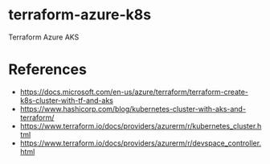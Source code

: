 # terraform-azure-k8s

Terraform Azure AKS

# References

- https://docs.microsoft.com/en-us/azure/terraform/terraform-create-k8s-cluster-with-tf-and-aks
- https://www.hashicorp.com/blog/kubernetes-cluster-with-aks-and-terraform/
- https://www.terraform.io/docs/providers/azurerm/r/kubernetes_cluster.html
- https://www.terraform.io/docs/providers/azurerm/r/devspace_controller.html
